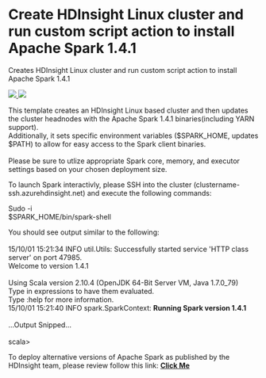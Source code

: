 # Create HDInsight Linux cluster and run custom script action to install Apache Spark 1.4.1
Creates HDInsight Linux cluster and run custom script action to install Apache Spark 1.4.1<br>

<a href="https://portal.azure.com/#create/Microsoft.Template/uri/https%3A%2F%2Fraw.githubusercontent.com%2FAzure%2Fazure-quickstart-templates%2Fmaster%2FhdInsight-apache-spark%2Fazuredeploy.json" target="_blank">
    <img src="http://azuredeploy.net/deploybutton.png"/>
</a>
<a href="http://armviz.io/#/?load=https%3A%2F%2Fraw.githubusercontent.com%2FAzure%2Fazure-quickstart-templates%2Fmaster%2FhdInsight-apache-spark%2Fazuredeploy.json" target="_blank">
    <img src="http://armviz.io/visualizebutton.png"/>
</a>

This template creates an HDInsight Linux based cluster and then updates the cluster headnodes with the Apache Spark 1.4.1 binaries(including YARN support).<br>
Additionally, it sets specific environment variables ($SPARK_HOME, updates $PATH) to allow for easy access to the Spark client binaries.<br>
<br>
Please be sure to utlize appropriate Spark core, memory, and executor settings based on your chosen deployment size.<Br>

To launch Spark interactivly, please SSH into the cluster (clustername-ssh.azurehdinsight.net) and execute the following commands:<br>

Sudo -i<Br>
$SPARK_HOME/bin/spark-shell<br>

You should see output similar to the following:<br>
<br>
15/10/01 15:21:34 INFO util.Utils: Successfully started service 'HTTP class server' on port 47985.<br>
Welcome to version 1.4.1<br>
<br>
Using Scala version 2.10.4 (OpenJDK 64-Bit Server VM, Java 1.7.0_79)<br>
Type in expressions to have them evaluated.<br>
Type :help for more information.<br>
15/10/01 15:21:40 INFO spark.SparkContext: <b>Running Spark version 1.4.1</b><br>
<br>...Output Snipped...<br><br>
scala>

To deploy alternative versions of Apache Spark as published by the HDInsight team, please review follow this link: <a href="https://azure.microsoft.com/en-us/documentation/articles/hdinsight-hadoop-customize-cluster-linux/" target="_blank"><b>Click Me</b></a>



